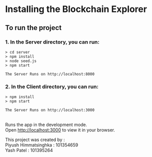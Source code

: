 # Installing the Blockchain Explorer

## To run the project 
### 1. In the Server directory, you can run:
```
> cd server
> npm install
> node seed.js
> npm start

The Server Runs on http://localhost:8000
```

### 2. In the Client directory, you can run:
```
> npm install
> npm start

The Server Runs on http://localhost:3000
```

\
Runs the app in the development mode.\
Open [http://localhost:3000](http://localhost:3000) to view it in your browser.

This project was created by : \
Piyush Himmatsinghka : 101354659 \
Yash Patel : 101395264